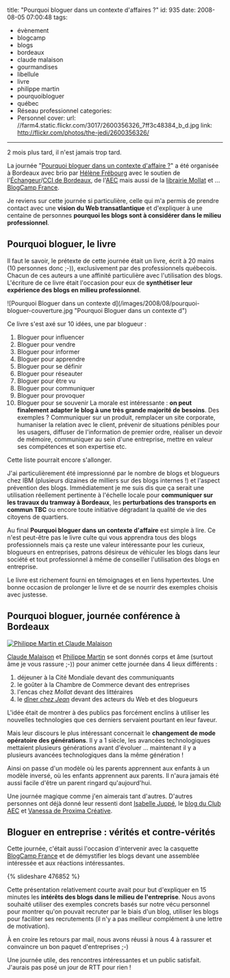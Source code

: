 title: "Pourquoi bloguer dans un contexte d'affaires ?"
id: 935
date: 2008-08-05 07:00:48
tags:
- évènement
- blogcamp
- blogs
- bordeaux
- claude malaison
- gourmandises
- libellule
- livre
- philippe martin
- pourquoibloguer
- québec
- Réseau professionnel
categories:
- Personnel
cover:
  url: //farm4.static.flickr.com/3017/2600356326_7ff3c48384_b_d.jpg
  link: http://flickr.com/photos/the-jedi/2600356326/
---

2 mois plus tard, il n'est jamais trop tard.

La journée "[Pourquoi bloguer dans un contexte d'affaire ?](http://www.stelladelarhune.org/2008/04/le-3-juin-borde.html)" a été organisée à Bordeaux avec brio par [Hélène Frébourg](http://www.stelladelarhune.net/) avec le soutien de l'[Échangeur](http://www.bordeaux.cci.fr/cci/echangeur/)/[CCI de Bordeaux](http://www.bordeaux.cci.fr), de l'[AEC](http://www.aecom.org/index.php) mais aussi de la [librairie Mollat](http://www.mollat.com/) et ... [BlogCamp France](http://blogcamp.fr).

Je reviens sur cette journée si particulière, celle qui m'a permis de prendre contact avec une **vision du Web transatlantique** et d'expliquer à une centaine de personnes **pourquoi les blogs sont à considérer dans le milieu professionnel**.

<!--more-->

## Pourquoi bloguer, le livre

Il faut le savoir, le prétexte de cette journée était un livre, écrit à 20 mains (10 personnes donc ;-)), exclusivement par des professionnels québecois.
Chacun de ces auteurs a une affinité particulière avec l'utilisation des blogs. L'écriture de ce livre était l'occasion pour eux de **synthétiser leur expérience des blogs en milieu professionnel**.

![Pourquoi Bloguer dans un contexte d](/images/2008/08/pourquoi-bloguer-couverture.jpg "Pourquoi Bloguer dans un contexte d\")

Ce livre s'est axé sur 10 idées, une par blogueur :

1.  Bloguer pour influencer
2.  Bloguer pour vendre
3.  Bloguer pour informer
4.  Bloguer pour apprendre
5.  Bloguer pour se définir
6.  Bloguer pour réseauter
7.  Bloguer pour être vu
8.  Bloguer pour communiquer
9.  Bloguer pour provoquer
10.  Bloguer pour se souvenir
La morale est intéressante : **on peut finalement adapter le blog à une très grande majorité de besoins**.
Des exemples ? Communiquer sur un produit, remplacer un site corporate, humaniser la relation avec le client, prévenir de situations pénibles pour les usagers, diffuser de l'information de premier ordre, réaliser un devoir de mémoire, communiquer au sein d'une entreprise, mettre en valeur ses compétences et son expertise etc.

Cette liste pourrait encore s'allonger.

J'ai particulièrement été impressionné par le nombre de blogs et blogueurs chez IBM (plusieurs dizaines de milliers sur des blogs internes !) et l'aspect prévention des blogs.
Immédiatement je me suis dis que ça serait une utilisation réellement pertinente à l'échelle locale pour **communiquer sur les travaux du tramway à Bordeaux**, les **perturbations des transports en commun TBC** ou encore toute initiative dégradant la qualité de vie des citoyens de quartiers.

Au final **Pourquoi bloguer dans un contexte d'affaire** est simple à lire. Ce n'est peut-être pas le livre culte qui vous apprendra tous des blogs professionnels mais ça reste une valeur intéressante pour les curieux, blogueurs en entreprises, patrons désireux de véhiculer les blogs dans leur société et tout professionnel à même de conseiller l'utilisation des blogs en entreprise.

Le livre est richement fourni en témoignages et en liens hypertextes. Une bonne occasion de prolonger le livre et de se nourrir des exemples choisis avec justesse.

## Pourquoi bloguer, journée conférence à Bordeaux

[![Philippe Martin et Claude Malaison](//farm4.static.flickr.com/3035/2577755472_26055597ca.jpg "Claude Malaison et Philippe Martin")](http://flickr.com/photos/nayezpaspeur/2577755472/in/set-72157605466714829)

[Claude Malaison](http://emergenceweb.com) et [Philippe Martin](http://www.nayezpaspeur.ca/blog/) se sont donnés corps et âme (surtout âme je vous rassure ;-)) pour animer cette journée dans 4 lieux différents :

1.  déjeuner à la Cité Mondiale devant des communiquants
2.  le goûter à la Chambre de Commerce devant des entreprises
3.  l'encas chez _Mollat_ devant des littéraires
4.  le [dîner _chez Jean_](http://www.chezjeanbordeaux.com) devant des acteurs du Web et des blogueurs

L'idée était de montrer à des publics pas forcément enclins à utiliser les nouvelles technologies que ces derniers servaient pourtant en leur faveur.

Mais leur discours le plus intéressant concernait le **changement de mode opératoire des générations**.
Il y a 1 siècle, les avancées technologiques mettaient plusieurs générations avant d'évoluer ... maintenant il y a plusieurs avancées technologiques dans la même génération !

Ainsi on passe d'un modèle où les parents apprennent aux enfants à un modèle inversé, où les enfants apprennent aux parents. Il n'aura jamais été aussi facile d'être un parent ringard qu'aujourd'hui.

Une journée magique comme j'en aimerais tant d'autres. D'autres personnes ont déjà donné leur ressenti dont [Isabelle Juppé](http://www.lafemmedigitale.fr/non-classe/vive-le-quebec-digital/), le [blog du Club AEC](http://www.aecom.org/blog/rdv/2008/06/pourquoi-bloguer-dans-un-contexte.html) et [Vanessa de Proxima Créative](http://blog.proximacreative.fr/2008/06/04/bloguer-dans-un-contexte-daffaires-episode-1/).

## Bloguer en entreprise : vérités et contre-vérités

Cette journée, c'était aussi l'occasion d'intervenir avec la casquette [BlogCamp France](http://blogcamp.fr) et de démystifier les blogs devant une assemblée intéressée et aux réactions intéressantes.

{% slideshare 476852 %}

Cette présentation relativement courte avait pour but d'expliquer en 15 minutes les **intérêts des blogs dans le milieu de l'entreprise**. Nous avons souhaité utiliser des exemples concrets basés sur notre vécu personnel pour montrer qu'on pouvait recruter par le biais d'un blog, utiliser les blogs pour faciliter ses recrutements (il n'y a pas meilleur complément à une lettre de motivation).

À en croire les retours par mail, nous avons réussi à nous 4 à rassurer et convaincre un bon paquet d'entreprises ;-)

Une journée utile, des rencontres intéressantes et un public satisfait. J'aurais pas posé un jour de RTT pour rien !